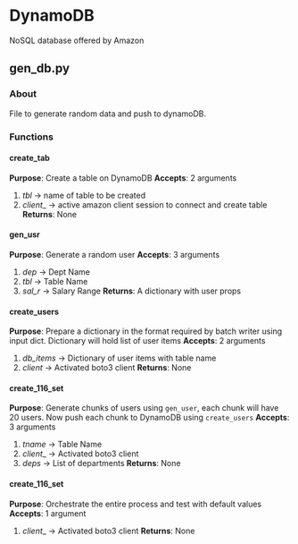 # DynamoDB
<p>NoSQL database offered by Amazon</p>

## gen_db.py

### About
File to generate random data and push to dynamoDB.

### Functions
#### create_tab
**Purpose**: Create a table on DynamoDB
**Accepts**: 2 arguments
1. _tbl_ -> name of table to be created
2. _client__ -> active amazon client session to connect and create table
**Returns**: None

#### gen_usr
**Purpose**: Generate a random user
**Accepts**: 3 arguments
1. _dep_ -> Dept Name
2. _tbl_ -> Table Name
3. _sal_r_ -> Salary Range
**Returns**: A dictionary with user props

#### create_users
**Purpose**: Prepare a dictionary in the format required by batch writer using input dict. Dictionary will hold list of user items
**Accepts**: 2 arguments
1. _db_items_ -> Dictionary of user items with table name
3. _client_ -> Activated boto3 client
**Returns**: None

#### create_116_set
**Purpose**: Generate chunks of users using `gen_user`, each chunk will have 20 users. Now push each chunk to DynamoDB using `create_users`
**Accepts**: 3 arguments
1. _tname_ -> Table Name
2. _client__ -> Activated boto3 client
3. _deps_ -> List of departments
**Returns**: None

#### create_116_set
**Purpose**: Orchestrate the entire process and test with default values
**Accepts**: 1 argument
1. _client__ -> Activated boto3 client
**Returns**: None
